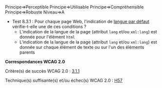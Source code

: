 Principe=>Perceptible
Principe=>Utilisable
Principe=>Compréhensible
Principe=>Robuste
Niveau=>A

*   Test 8.3.1 : Pour chaque page Web, l'indication de [langue par défaut](#langue-par-dfaut) vérifie-t-elle une de ces conditions ?
    *   L'indication de la langue de la page (attribut `lang` et/ou `xml:lang`) est donnée pour l'élément `html`
    *   L'indication de la langue de la page (attribut `lang` et/ou `xml:lang`) est donnée sur chaque élément de texte ou sur l'un des éléments parents

**Correspondances WCAG 2.0**

Critère(s) de succès WCAG 2.0 : [3.1.1](http://www.w3.org/Translations/WCAG20-fr/#meaning-doc-lang-id)

Technique(s) suffisante(s) et/ou échec(s) WCAG 2.0 : [H57](http://www.w3.org/TR/WCAG-TECHS/H57.html)
